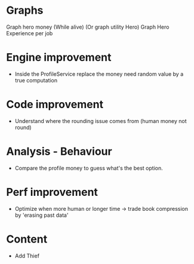 # Graphs
Graph hero money (While alive) (Or graph utility Hero)
Graph Hero Experience per job

# Engine improvement
- Inside the ProfileService replace the money need random value by a true computation

# Code improvement
- Understand where the rounding issue comes from (human money not round)

# Analysis - Behaviour
- Compare the profile money to guess what's the best option.

# Perf improvement
- Optimize when more human or longer time -> trade book compression by 'erasing past data'

# Content
- Add Thief
